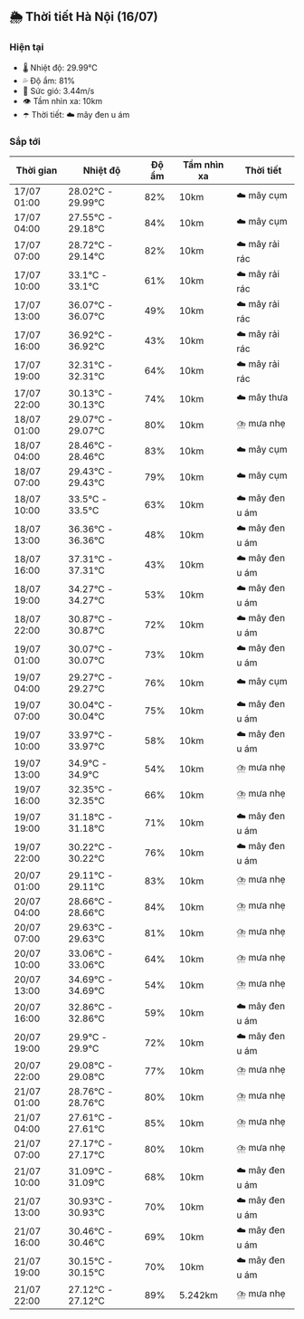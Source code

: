 ## 🌦️ Thời tiết Hà Nội (16/07)

### Hiện tại

- 🌡️ Nhiệt độ: 29.99℃
- 💦 Độ ẩm: 81%
- 💨 Sức gió: 3.44m/s
- 👁️ Tầm nhìn xa: 10km
- ☂️ Thời tiết: ☁️ mây đen u ám

### Sắp tới

| Thời gian | Nhiệt độ | Độ ẩm | Tầm nhìn xa | Thời tiết |
| --- | --- | --- | --- | --- |
| 17/07 01:00 | 28.02℃ - 29.99℃ | 82% | 10km | ☁️ mây cụm |
| 17/07 04:00 | 27.55℃ - 29.18℃ | 84% | 10km | ☁️ mây cụm |
| 17/07 07:00 | 28.72℃ - 29.14℃ | 82% | 10km | ☁️ mây rải rác |
| 17/07 10:00 | 33.1℃ - 33.1℃ | 61% | 10km | ☁️ mây rải rác |
| 17/07 13:00 | 36.07℃ - 36.07℃ | 49% | 10km | ☁️ mây rải rác |
| 17/07 16:00 | 36.92℃ - 36.92℃ | 43% | 10km | ☁️ mây rải rác |
| 17/07 19:00 | 32.31℃ - 32.31℃ | 64% | 10km | ☁️ mây rải rác |
| 17/07 22:00 | 30.13℃ - 30.13℃ | 74% | 10km | ☁️ mây thưa |
| 18/07 01:00 | 29.07℃ - 29.07℃ | 80% | 10km | ⛈️ mưa nhẹ |
| 18/07 04:00 | 28.46℃ - 28.46℃ | 83% | 10km | ☁️ mây cụm |
| 18/07 07:00 | 29.43℃ - 29.43℃ | 79% | 10km | ☁️ mây cụm |
| 18/07 10:00 | 33.5℃ - 33.5℃ | 63% | 10km | ☁️ mây đen u ám |
| 18/07 13:00 | 36.36℃ - 36.36℃ | 48% | 10km | ☁️ mây đen u ám |
| 18/07 16:00 | 37.31℃ - 37.31℃ | 43% | 10km | ☁️ mây đen u ám |
| 18/07 19:00 | 34.27℃ - 34.27℃ | 53% | 10km | ☁️ mây đen u ám |
| 18/07 22:00 | 30.87℃ - 30.87℃ | 72% | 10km | ☁️ mây đen u ám |
| 19/07 01:00 | 30.07℃ - 30.07℃ | 73% | 10km | ☁️ mây đen u ám |
| 19/07 04:00 | 29.27℃ - 29.27℃ | 76% | 10km | ☁️ mây cụm |
| 19/07 07:00 | 30.04℃ - 30.04℃ | 75% | 10km | ☁️ mây đen u ám |
| 19/07 10:00 | 33.97℃ - 33.97℃ | 58% | 10km | ☁️ mây đen u ám |
| 19/07 13:00 | 34.9℃ - 34.9℃ | 54% | 10km | ⛈️ mưa nhẹ |
| 19/07 16:00 | 32.35℃ - 32.35℃ | 66% | 10km | ⛈️ mưa nhẹ |
| 19/07 19:00 | 31.18℃ - 31.18℃ | 71% | 10km | ☁️ mây đen u ám |
| 19/07 22:00 | 30.22℃ - 30.22℃ | 76% | 10km | ☁️ mây đen u ám |
| 20/07 01:00 | 29.11℃ - 29.11℃ | 83% | 10km | ⛈️ mưa nhẹ |
| 20/07 04:00 | 28.66℃ - 28.66℃ | 84% | 10km | ⛈️ mưa nhẹ |
| 20/07 07:00 | 29.63℃ - 29.63℃ | 81% | 10km | ⛈️ mưa nhẹ |
| 20/07 10:00 | 33.06℃ - 33.06℃ | 64% | 10km | ⛈️ mưa nhẹ |
| 20/07 13:00 | 34.69℃ - 34.69℃ | 54% | 10km | ⛈️ mưa nhẹ |
| 20/07 16:00 | 32.86℃ - 32.86℃ | 59% | 10km | ☁️ mây đen u ám |
| 20/07 19:00 | 29.9℃ - 29.9℃ | 72% | 10km | ☁️ mây đen u ám |
| 20/07 22:00 | 29.08℃ - 29.08℃ | 77% | 10km | ⛈️ mưa nhẹ |
| 21/07 01:00 | 28.76℃ - 28.76℃ | 80% | 10km | ⛈️ mưa nhẹ |
| 21/07 04:00 | 27.61℃ - 27.61℃ | 85% | 10km | ⛈️ mưa nhẹ |
| 21/07 07:00 | 27.17℃ - 27.17℃ | 80% | 10km | ⛈️ mưa nhẹ |
| 21/07 10:00 | 31.09℃ - 31.09℃ | 68% | 10km | ☁️ mây đen u ám |
| 21/07 13:00 | 30.93℃ - 30.93℃ | 70% | 10km | ☁️ mây đen u ám |
| 21/07 16:00 | 30.46℃ - 30.46℃ | 69% | 10km | ☁️ mây đen u ám |
| 21/07 19:00 | 30.15℃ - 30.15℃ | 70% | 10km | ☁️ mây đen u ám |
| 21/07 22:00 | 27.12℃ - 27.12℃ | 89% | 5.242km | ⛈️ mưa nhẹ |
